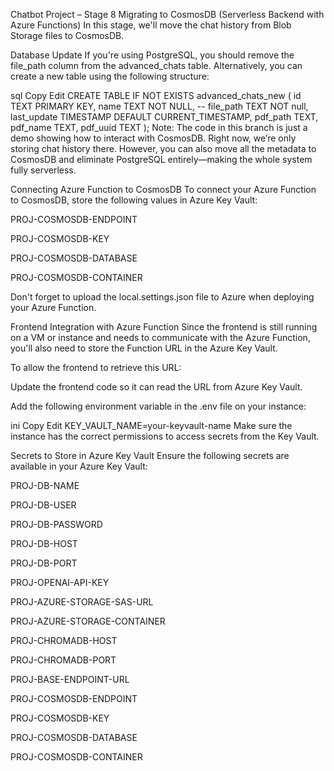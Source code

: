 Chatbot Project – Stage 8
Migrating to CosmosDB (Serverless Backend with Azure Functions)
In this stage, we'll move the chat history from Blob Storage files to CosmosDB.

Database Update
If you're using PostgreSQL, you should remove the file_path column from the advanced_chats table. Alternatively, you can create a new table using the following structure:

sql
Copy
Edit
CREATE TABLE IF NOT EXISTS advanced_chats_new (
    id TEXT PRIMARY KEY,
    name TEXT NOT NULL,
    -- file_path TEXT NOT null,
    last_update TIMESTAMP DEFAULT CURRENT_TIMESTAMP,
    pdf_path TEXT,
    pdf_name TEXT,
    pdf_uuid TEXT
);
Note: The code in this branch is just a demo showing how to interact with CosmosDB. Right now, we’re only storing chat history there. However, you can also move all the metadata to CosmosDB and eliminate PostgreSQL entirely—making the whole system fully serverless.

Connecting Azure Function to CosmosDB
To connect your Azure Function to CosmosDB, store the following values in Azure Key Vault:

PROJ-COSMOSDB-ENDPOINT

PROJ-COSMOSDB-KEY

PROJ-COSMOSDB-DATABASE

PROJ-COSMOSDB-CONTAINER

Don't forget to upload the local.settings.json file to Azure when deploying your Azure Function.

Frontend Integration with Azure Function
Since the frontend is still running on a VM or instance and needs to communicate with the Azure Function, you'll also need to store the Function URL in the Azure Key Vault.

To allow the frontend to retrieve this URL:

Update the frontend code so it can read the URL from Azure Key Vault.

Add the following environment variable in the .env file on your instance:

ini
Copy
Edit
KEY_VAULT_NAME=your-keyvault-name
Make sure the instance has the correct permissions to access secrets from the Key Vault.

Secrets to Store in Azure Key Vault
Ensure the following secrets are available in your Azure Key Vault:

PROJ-DB-NAME

PROJ-DB-USER

PROJ-DB-PASSWORD

PROJ-DB-HOST

PROJ-DB-PORT

PROJ-OPENAI-API-KEY

PROJ-AZURE-STORAGE-SAS-URL

PROJ-AZURE-STORAGE-CONTAINER

PROJ-CHROMADB-HOST

PROJ-CHROMADB-PORT

PROJ-BASE-ENDPOINT-URL

PROJ-COSMOSDB-ENDPOINT

PROJ-COSMOSDB-KEY

PROJ-COSMOSDB-DATABASE

PROJ-COSMOSDB-CONTAINER

